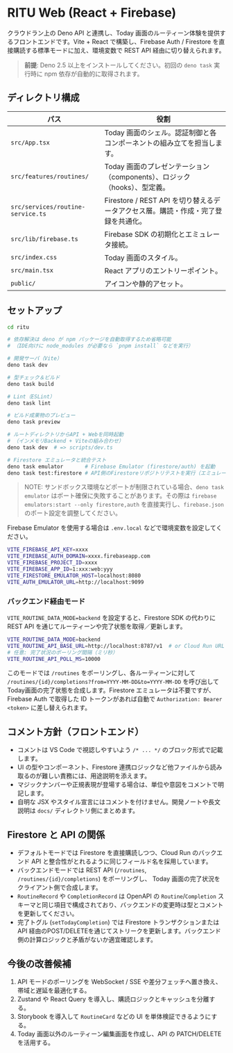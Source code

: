 # RITU Web (React + Firebase)

クラウドラン上の Deno API と連携し、Today
画面のルーティーン体験を提供するフロントエンドです。Vite + React
で構築し、Firebase Auth / Firestore を直接購読する標準モードに加え、環境変数で
REST API 経由に切り替えられます。

> **前提**: Deno 2.5 以上をインストールしてください。初回の `deno task` 実行時に
> npm 依存が自動的に取得されます。

## ディレクトリ構成

| パス                              | 役割                                                                              |
| --------------------------------- | --------------------------------------------------------------------------------- |
| `src/App.tsx`                     | Today 画面のシェル。認証制御と各コンポーネントの組み立てを担当します。            |
| `src/features/routines/`          | Today 画面のプレゼンテーション（components）、ロジック（hooks）、型定義。         |
| `src/services/routine-service.ts` | Firestore / REST API を切り替えるデータアクセス層。購読・作成・完了登録を共通化。 |
| `src/lib/firebase.ts`             | Firebase SDK の初期化とエミュレータ接続。                                         |
| `src/index.css`                   | Today 画面のスタイル。                                                            |
| `src/main.tsx`                    | React アプリのエントリーポイント。                                                |
| `public/`                         | アイコンや静的アセット。                                                          |

## セットアップ

```bash
cd ritu

# 依存解決は deno が npm パッケージを自動取得するため省略可能
# （IDE向けに node_modules が必要なら `pnpm install` などを実行）

# 開発サーバ（Vite）
deno task dev

# 型チェック＆ビルド
deno task build

# Lint（ESLint）
deno task lint

# ビルド成果物のプレビュー
deno task preview

# ルートディレクトリからAPI + Webを同時起動
# （インメモリBackend + Viteの組み合わせ）
deno task dev  # => scripts/dev.ts

# Firestore エミュレータと統合テスト
deno task emulator       # Firebase Emulator (firestore/auth) を起動
deno task test:firestore # API側のFirestoreリポジトリテストを実行（エミュレータ宛）
```

> NOTE: サンドボックス環境などポートが制限されている場合、`deno task emulator`
> はポート確保に失敗することがあります。その際は
> `firebase emulators:start --only firestore,auth` を直接実行し、`firebase.json`
> のポート設定を調整してください。

Firebase Emulator を使用する場合は `.env.local`
などで環境変数を設定してください。

```bash
VITE_FIREBASE_API_KEY=xxxx
VITE_FIREBASE_AUTH_DOMAIN=xxxx.firebaseapp.com
VITE_FIREBASE_PROJECT_ID=xxxx
VITE_FIREBASE_APP_ID=1:xxx:web:yyy
VITE_FIRESTORE_EMULATOR_HOST=localhost:8080
VITE_AUTH_EMULATOR_URL=http://localhost:9099
```

### バックエンド経由モード

`VITE_ROUTINE_DATA_MODE=backend` を設定すると、Firestore SDK の代わりに REST API
を通じてルーティーンや完了状態を取得／更新します。

```bash
VITE_ROUTINE_DATA_MODE=backend
VITE_ROUTINE_API_BASE_URL=http://localhost:8787/v1  # or Cloud Run URL
# 任意: 完了状況のポーリング間隔（ミリ秒）
VITE_ROUTINE_API_POLL_MS=10000
```

このモードでは `/routines` をポーリングし、各ルーティーンに対して
`/routines/{id}/completions?from=YYYY-MM-DD&to=YYYY-MM-DD` を呼び出して
Today画面の完了状態を合成します。Firestore エミュレータは不要ですが、Firebase
Auth で取得した ID トークンがあれば自動で `Authorization: Bearer <token>`
に差し替えられます。

## コメント方針（フロントエンド）

- コメントは VS Code で視認しやすいよう `/* ... */` のブロック形式で記載します。
- UI の型やコンポーネント、Firestore
  連携ロジックなど他ファイルから読み取るのが難しい責務には、用途説明を添えます。
- マジックナンバーや正規表現が登場する場合は、単位や意図をコメントで明記します。
- 自明な JSX やスタイル宣言にはコメントを付けません。開発ノートや長文説明は
  `docs/` ディレクトリ側にまとめます。

## Firestore と API の関係

- デフォルトモードでは Firestore を直接購読しつつ、Cloud Run のバックエンド API
  と整合性がとれるように同じフィールド名を採用しています。
- バックエンドモードでは REST API (`/routines`, `/routines/{id}/completions`)
  をポーリングし、 Today 画面の完了状況をクライアント側で合成します。
- `RoutineRecord` や `CompletionRecord` は OpenAPI の `Routine`/`Completion`
  スキーマと同じ項目で構成されており、バックエンドの変更時は型とコメントを更新してください。
- 完了トグル (`setTodayCompletion`) では Firestore トランザクションまたは API
  経由のPOST/DELETEを通じてストリークを更新します。バックエンド側の計算ロジックと矛盾がないか適宜確認します。

## 今後の改善候補

1. API モードのポーリングを WebSocket / SSE
   や差分フェッチへ置き換え、帯域と遅延を最適化する。
2. Zustand や React Query を導入し、購読ロジックとキャッシュを分離する。
3. Storybook を導入して `RoutineCard` などの UI を単体検証できるようにする。
4. Today 画面以外のルーティーン編集画面を作成し、API の PATCH/DELETE
   を活用する。
